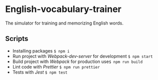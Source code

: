 # English-vocabulary-trainer

The simulator for training and memorizing English words.

## Scripts

- Installing packages `$ npm i`
- Run project with *Webpack-dev-server* for development `$ npm start`
- Build project with *Webpack* for production use`$ npm run build`
- Lint code with *Prettier* `$ npm run prettier`
- Tests with *Jest* `$ npm test`
